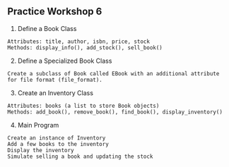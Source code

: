 ## Practice Workshop 6
1. Define a Book Class

```
Attributes: title, author, isbn, price, stock
Methods: display_info(), add_stock(), sell_book()
```

2. Define a Specialized Book Class
```
Create a subclass of Book called EBook with an additional attribute for file format (file_format).
```

3. Create an Inventory Class
```
Attributes: books (a list to store Book objects)
Methods: add_book(), remove_book(), find_book(), display_inventory()
```

4. Main Program
```
Create an instance of Inventory
Add a few books to the inventory
Display the inventory
Simulate selling a book and updating the stock
```
